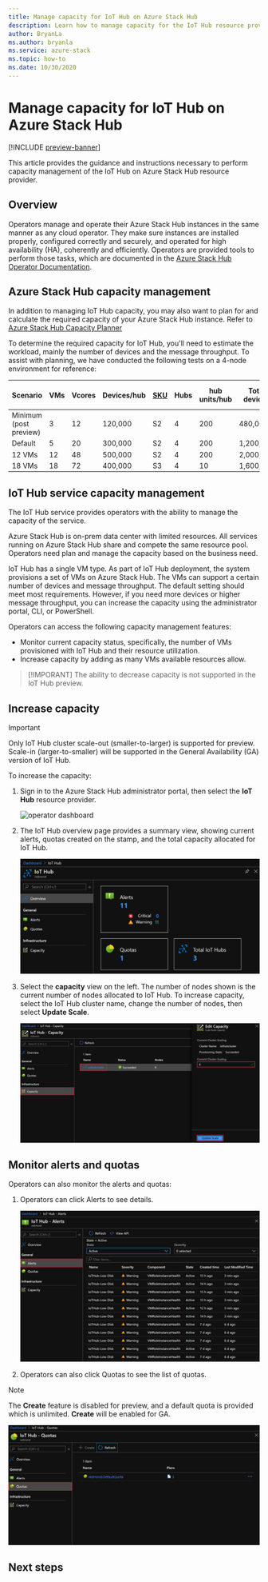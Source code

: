 ```yaml
---
title: Manage capacity for IoT Hub on Azure Stack Hub
description: Learn how to manage capacity for the IoT Hub resource provider on Azure Stack Hub.
author: BryanLa
ms.author: bryanla
ms.service: azure-stack
ms.topic: how-to
ms.date: 10/30/2020 
---
```

# Manage capacity for IoT Hub on Azure Stack Hub

[!INCLUDE [preview-banner](../includes/iot-hub-preview.md)]

This article provides the guidance and instructions necessary to perform capacity management of the IoT Hub on Azure Stack Hub resource provider.

## Overview

Operators manage and operate their Azure Stack Hub instances in the same manner as any cloud operator. They make sure instances are installed properly, configured correctly and securely, and operated for high availability (HA), coherently and efficiently. Operators are provided tools to perform those tasks, which are documented in the [Azure Stack Hub Operator Documentation](./operator). 

## Azure Stack Hub capacity management

In addition to managing IoT Hub capacity, you may also want to plan for and calculate the required capacity of your Azure Stack Hub instance. Refer to [Azure Stack Hub Capacity Planner](azure-stack-capacity-planner.md)

To determine the required capacity for IoT Hub, you'll need to estimate the workload, mainly the number of devices and the message throughput. To assist with planning, we have conducted the following tests on a 4-node environment for reference:

| Scenario | VMs | Vcores | Devices/hub | [SKU](https://azure.microsoft.com/pricing/details/iot-hub) | Hubs | hub units/hub | Total devices | Total hub units | Millions of messages/day |
|----------|---------------|------------------|-----------------------|-------------------|-|-|-|-|-|
|Minimum (post preview)|3|12|120,000|S2|4|200|480,000|800|4800|
|Default|5|20|300,000|S2|4|200|1,200,000|800|4800|
|12 VMs|12|48|500,000|S2|4|200|2,000,000|800|4800|
|18 VMs|18|72|400,000|S3|4|10|1,600,000|40|12000|

## IoT Hub service capacity management

The IoT Hub service provides operators with the ability to manage the capacity of the service.

Azure Stack Hub is on-prem data center with limited resources. All services running on Azure Stack Hub share and compete the same resource pool. Operators need plan and manage the capacity based on the business need.

IoT Hub has a single VM type. As part of IoT Hub deployment, the system provisions a set of VMs on Azure Stack Hub. The VMs can support a certain number of devices and message throughput. The default setting should meet most requirements. However, if you need more devices or higher message throughput, you can increase the capacity using the administrator portal, CLI, or PowerShell. 

Operators can access the following capacity management features:

- Monitor current capacity status, specifically, the number of VMs provisioned with IoT Hub and their resource utilization.
- Increase capacity by adding as many VMs available resources allow. 

> [!IMPORANT]
> The ability to decrease capacity is not supported in the IoT Hub preview.

## Increase capacity

> [!IMPORTANT]
> Only IoT Hub cluster scale-out (smaller-to-larger) is supported for preview. Scale-in (larger-to-smaller) will be supported in the General Availability (GA) version of IoT Hub.

To increase the capacity:

1. Sign in to the Azure Stack Hub administrator portal, then select the **IoT Hub** resource provider.

   ![operator dashboard](media\iot-hub-rp-manage-capacity\dashboard.png)

2. The IoT Hub overview page provides a summary view, showing current alerts, quotas created on the stamp, and the total capacity allocated for IoT Hub. 

   ![iot hub dashboard - overview](media\iot-hub-rp-manage-capacity\dashboard-rp-iot-hub-overview.png)

3. Select the **capacity** view on the left. The number of nodes shown is the current number of nodes allocated to IoT Hub. To increase capacity, select the IoT Hub cluster name, change the number of nodes, then select **Update Scale**. 

   ![iot hub dashboard - capacity](media\iot-hub-rp-manage-capacity\dashboard-rp-iot-hub-capacity.png)

## Monitor alerts and quotas

Operators can also monitor the alerts and quotas:

1. Operators can click Alerts to see details. 
 
   ![iot hub dashboard - alerts](media\iot-hub-rp-manage-capacity\dashboard-rp-iot-hub-alerts.png)

2.	Operators can also click Quotas to see the list of quotas. 

   > [!NOTE]
   > The **Create** feature is disabled for preview, and a default quota is provided which is unlimited. **Create** will be enabled for GA. 

   ![iot hub dashboard - quotas](media\iot-hub-rp-manage-capacity\dashboard-rp-iot-hub-quotas.png)


## Next steps

